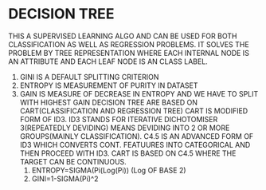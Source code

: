 # DECISION TREE 
THIS A SUPERVISED LEARNING ALGO AND CAN BE USED FOR BOTH CLASSIFICATION AS WELL AS REGRESSION PROBLEMS. IT SOLVES THE PROBLEM BY TREE REPRESENTATION WHERE EACH INTERNAL NODE IS
AN ATTRIBUTE AND EACH LEAF NODE IS AN CLASS LABEL.
1. GINI IS A DEFAULT SPLITTING CRITERION
2. ENTROPY IS MEASUREMENT OF PURITY IN DATASET
3. GAIN IS MEASURE OF DECREASE IN ENTROPY AND WE HAVE TO SPLIT WITH HIGHEST GAIN
DECISION TREE ARE BASED ON CART(CLASSIFICATION AND REGRESSION TREE)
CART IS MODIFIED FORM OF ID3.
ID3 STANDS FOR ITERATIVE DICHOTOMISER 3(REPEATEDLY DEVIDING) MEANS DEVIDING INTO 2 OR MORE GROUPS(MAINLY CLASSIFICATION). C4.5 IS AN ADVANCED FORM OF ID3 WHICH CONVERTS CONT. FEATUURES INTO CATEGORICAL AND THEN PROCEED WITH ID3.
CART IS BASED ON C4.5 WHERE THE TARGET CAN BE CONTINUOUS.
    1. ENTROPY=SIGMA(Pi(Log(Pi))                              (Log OF BASE 2)
    2. GINI=1-SIGMA(Pi)^2
